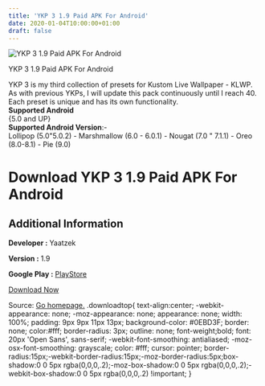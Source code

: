 ```yaml
---
title: 'YKP 3 1.9 Paid APK For Android'
date: 2020-01-04T10:00:00+01:00
draft: false
---
```


![YKP 3 1.9 Paid APK For Android](https://i1.wp.com/apkhome.net/wp-content/uploads/2020/01/TooWenty-for-KLWP-v2019.Dec_.30.13-1.png "YKP 3 1.9 Paid APK For Android")

  

YKP 3 1.9 Paid APK For Android

YKP 3 is my third collection of presets for Kustom Live Wallpaper - KLWP. As with previous YKPs, I will update this pack continuously until I reach 40.  
Each preset is unique and has its own functionality.  
**Supported Android**  
{5.0 and UP}  
**Supported Android Version**:-  
Lollipop (5.0"5.0.2) - Marshmallow (6.0 - 6.0.1) - Nougat (7.0 " 7.1.1) - Oreo (8.0-8.1) - Pie (9.0)

Download YKP 3 1.9 Paid APK For Android
=======================================

Additional Information
----------------------

**Developer :** Yaatzek

**Version :** 1.9

**Google Play :** [PlayStore](https://play.google.com/store/apps/details?id=com.yaatzek.klwp.ykpthree)

  

[Download Now](https://store4app.co/post/ykp-3-1-9-paid-apk-for-android_1578123003)

  
Source: [Go homepage.](https://store4app.co/post/ykp-3-1-9-paid-apk-for-android_1578123003) .downloadtop{ text-align:center; -webkit-appearance: none; -moz-appearance: none; appearance: none; width: 100%; padding: 9px 9px 11px 13px; background-color: #0EBD3F; border: none; color:#fff; border-radius: 3px; outline: none; font-weight;bold; font: 20px 'Open Sans', sans-serif; -webkit-font-smoothing: antialiased; -moz-osx-font-smoothing: grayscale; color: #fff; cursor: pointer; border-radius:15px;-webkit-border-radius:15px;-moz-border-radius:5px;box-shadow:0 0 5px rgba(0,0,0,.2);-moz-box-shadow:0 0 5px rgba(0,0,0,.2);-webkit-box-shadow:0 0 5px rgba(0,0,0,.2) !important; }